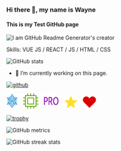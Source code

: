 ### Hi there 👋, my name is Wayne
#### This is my Test GitHub page
![I am GitHub Readme Generator's creator](https://arturssmirnovs.github.io/github-profile-readme-generator/images/banner.png)



Skills: VUE JS / REACT / JS / HTML / CSS


![GitHub stats](https://github-readme-stats.vercel.app/api?username=solutionsenior&show_icons=true)  

- 🔭 I’m currently working on this page. 


[<img src='https://cdn.jsdelivr.net/npm/simple-icons@3.0.1/icons/github.svg' alt='github' height='40'>](https://github.com/solutionsenior)  

<a href='https://archiveprogram.github.com/'><img src='https://raw.githubusercontent.com/acervenky/animated-github-badges/master/assets/acbadge.gif' width='30' height='40'></a> <a href='https://docs.github.com/en/developers'><img src='https://raw.githubusercontent.com/acervenky/animated-github-badges/master/assets/devbadge.gif' width='40' height='40'></a> <a href='https://github.com/pricing'><img src='https://raw.githubusercontent.com/acervenky/animated-github-badges/master/assets/pro.gif' width='40' height='40'></a> <a href='https://stars.github.com/'><img src='https://raw.githubusercontent.com/acervenky/animated-github-badges/master/assets/starbadge.gif' width='35' height='35'></a> <a href='https://docs.github.com/en/github/supporting-the-open-source-community-with-github-sponsors'><img src='https://raw.githubusercontent.com/acervenky/animated-github-badges/master/assets/sponsorbadge.gif' width='35' height='35'></a> 

[![trophy](https://github-profile-trophy.vercel.app/?username=solutionsenior)](https://github.com/ryo-ma/github-profile-trophy)


![GitHub metrics](https://metrics.lecoq.io/solutionsenior)  

![GitHub streak stats](https://github-readme-streak-stats.herokuapp.com/?user=solutionsenior)  

